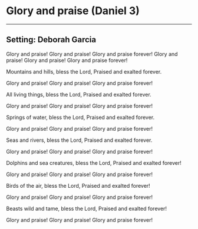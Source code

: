# Glory and praise (Daniel 3)

***

## Setting: Deborah Garcia

Glory and praise! Glory and praise!
Glory and praise forever!
Glory and praise! Glory and praise!
Glory and praise forever!

Mountains and hills, bless the Lord,
Praised and exalted forever.

Glory and praise! Glory and praise!
Glory and praise forever!

All living things, bless the Lord,
Praised and exalted forever.

Glory and praise! Glory and praise!
Glory and praise forever!

Springs of water, bless the Lord,
Praised and exalted forever.

Glory and praise! Glory and praise!
Glory and praise forever!

Seas and rivers, bless the Lord,
Praised and exalted forever.

Glory and praise! Glory and praise!
Glory and praise forever!

Dolphins and sea creatures, bless the Lord,
Praised and exalted forever!

Glory and praise! Glory and praise!
Glory and praise forever!

Birds of the air, bless the Lord,
Praised and exalted forever!

Glory and praise! Glory and praise!
Glory and praise forever!

Beasts wild and tame, bless the Lord,
Praised and exalted forever!

Glory and praise! Glory and praise!
Glory and praise forever!